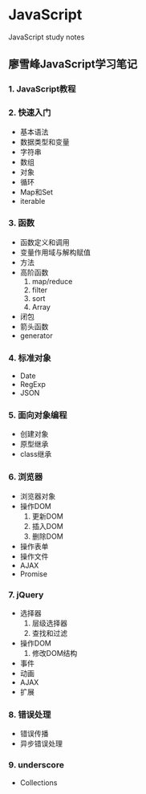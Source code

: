 # JavaScript
JavaScript study notes
## 廖雪峰JavaScript学习笔记
### 1. JavaScript教程
### 2. 快速入门
 * 基本语法
 * 数据类型和变量
 * 字符串
 * 数组
 * 对象
 * 循环
 * Map和Set
 * iterable
### 3. 函数
 * 函数定义和调用
 * 变量作用域与解构赋值
 * 方法
 * 高阶函数
     1. map/reduce
     2. filter
     3. sort
     4. Array
 * 闭包
 * 箭头函数
 * generator
### 4. 标准对象
 * Date
 * RegExp
 * JSON
### 5. 面向对象编程
 * 创建对象
 * 原型继承
 * class继承
### 6. 浏览器
 * 浏览器对象
 * 操作DOM
    1. 更新DOM
    2. 插入DOM
    3. 删除DOM
 * 操作表单
 * 操作文件
 * AJAX
 * Promise
### 7. jQuery
 * 选择器
    1. 层级选择器
    2. 查找和过滤
 * 操作DOM
    1. 修改DOM结构
 * 事件
 * 动画
 * AJAX
 * 扩展
### 8. 错误处理
 * 错误传播
 * 异步错误处理
### 9. underscore
 * Collections

